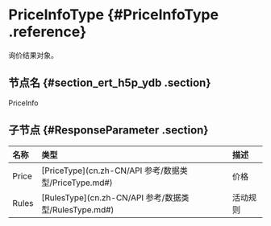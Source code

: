 # PriceInfoType {#PriceInfoType .reference}

询价结果对象。

## 节点名 {#section_ert_h5p_ydb .section}

PriceInfo

## 子节点 {#ResponseParameter .section}

|名称|类型|描述|
|:-|:-|:-|
|Price|[PriceType](cn.zh-CN/API 参考/数据类型/PriceType.md#)|价格|
|Rules|[RulesType](cn.zh-CN/API 参考/数据类型/RulesType.md#)|活动规则|


